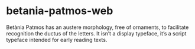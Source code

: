 # betania-patmos-web
Betània Patmos has an austere morphology, free of ornaments, to facilitate recognition the ductus of the letters. It isn’t a display typeface, it’s a script typeface intended for early reading texts.
